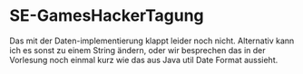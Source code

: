 # SE-GamesHackerTagung



Das mit der Daten-implementierung klappt leider noch nicht. 
Alternativ kann ich es sonst zu einem String ändern, oder wir besprechen das in der Vorlesung noch einmal kurz
wie das aus Java util Date Format aussieht.
